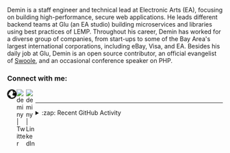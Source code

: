 Demin is a staff engineer and technical lead at Electronic Arts (EA), focusing on building high-performance, secure web applications. He leads different backend teams at Glu (an EA studio) building microservices and libraries using best practices of LEMP. Throughout his career, Demin has worked for a diverse group of companies, from start-ups to some of the Bay Area's largest international corporations, including eBay, Visa, and EA. Besides his daily job at Glu, Demin is an open source contributor, an official evangelist of [Swoole](https://github.com/swoole/swoole-src), and an occasional conference speaker on PHP.

### Connect with me:

[<img align="left" alt="https://deminy.in" width="22px" src="https://raw.githubusercontent.com/iconic/open-iconic/master/svg/globe.svg" />][website]
[<img align="left" alt="deminy | Twitter" width="22px" src="https://cdn.jsdelivr.net/npm/simple-icons@v3/icons/twitter.svg" />][twitter]
[<img align="left" alt="deminy | LinkedIn" width="22px" src="https://cdn.jsdelivr.net/npm/simple-icons@v3/icons/linkedin.svg" />][linkedin]

<br />

[website]: https://deminy.in
[linkedin]: https://www.linkedin.com/in/deminy
[twitter]: https://twitter.com/deminy

---

<details>
  <summary>:zap: Recent GitHub Activity</summary>

<!--START_SECTION:activity-->
1. 🗣 Commented on [#4880](https://github.com/swoole/swoole-src/issues/4880) in [swoole/swoole-src](https://github.com/swoole/swoole-src)
2. 💪 Opened PR [#4880](https://github.com/swoole/swoole-src/pull/4880) in [swoole/swoole-src](https://github.com/swoole/swoole-src)
3. 🗣 Commented on [#2](https://github.com/deminy/swoole-by-examples/issues/2) in [deminy/swoole-by-examples](https://github.com/deminy/swoole-by-examples)
4. ❗️ Closed issue [#4839](https://github.com/swoole/swoole-src/issues/4839) in [swoole/swoole-src](https://github.com/swoole/swoole-src)
5. 🗣 Commented on [#2](https://github.com/deminy/swoole-by-examples/issues/2) in [deminy/swoole-by-examples](https://github.com/deminy/swoole-by-examples)
<!--END_SECTION:activity-->

</details>
